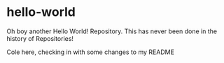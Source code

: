 # hello-world
Oh boy another Hello World! Repository. This has never been done in the history of Repositories!

Cole here, checking in with some changes to my README
